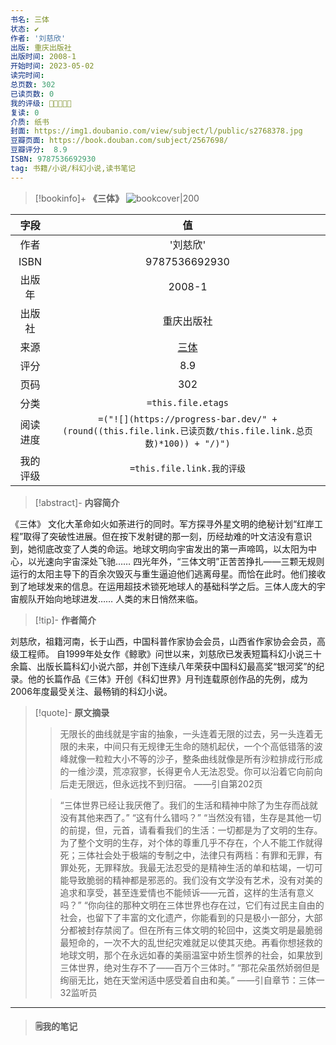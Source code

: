 ```yaml
---
书名: 三体
状态: ✔️
作者: '刘慈欣'
出版: 重庆出版社
出版时间: 2008-1
开始时间: 2023-05-02
读完时间: 
总页数: 302
已读页数: 0
我的评级: 🌟🌟🌟🌟🌟
复读: 0
介质: 纸书
封面: https://img1.doubanio.com/view/subject/l/public/s2768378.jpg
豆瓣页面: https://book.douban.com/subject/2567698/
豆瓣评分:  8.9 
ISBN: 9787536692930
tag: 书籍/小说/科幻小说,读书笔记
---
```

> [!bookinfo]+ **《三体》** 
> ![bookcover|200](https://img1.doubanio.com/view/subject/l/public/s2768378.jpg)
>
| 字段   | 值                                       |
|:------: |:------------------------------------------: |
| 作者   | '刘慈欣'                           |
| ISBN   | 9787536692930                             |
| 出版年 | 2008-1                      | 
| 出版社 | 重庆出版社                          |
| 来源   | [三体](https://book.douban.com/subject/2567698/) |
| 评分   |  8.9                            |
| 页码   | 302                        |
| 分类   | `=this.file.etags`                       |
| 阅读进度   |`=("![](https://progress-bar.dev/" +(round((this.file.link.已读页数/this.file.link.总页数)*100)) + "/)")`  |
| 我的评级  | `=this.file.link.我的评级`                     |

> [!abstract]- **内容简介**
> 
《三体》
文化大革命如火如荼进行的同时。军方探寻外星文明的绝秘计划“红岸工程”取得了突破性进展。但在按下发射键的那一刻，历经劫难的叶文洁没有意识到，她彻底改变了人类的命运。地球文明向宇宙发出的第一声啼鸣，以太阳为中心，以光速向宇宙深处飞驰……
四光年外，“三体文明”正苦苦挣扎——三颗无规则运行的太阳主导下的百余次毁灭与重生逼迫他们逃离母星。而恰在此时。他们接收到了地球发来的信息。在运用超技术锁死地球人的基础科学之后。三体人庞大的宇宙舰队开始向地球进发……
人类的末日悄然来临。

> [!tip]- **作者简介**
>
 刘慈欣，祖籍河南，长于山西，中国科普作家协会会员，山西省作家协会会员，高级工程师。
自1999年处女作《鲸歌》问世以来，刘慈欣已发表短篇科幻小说三十余篇、出版长篇科幻小说六部，并创下连续八年荣获中国科幻最高奖“银河奖”的纪录。他的长篇作品《三体》开创《科幻世界》月刊连载原创作品的先例，成为2006年度最受关注、最畅销的科幻小说。


> [!quote]- **原文摘录**
>
>>无限长的曲线就是宇宙的抽象，一头连着无限的过去，另一头连着无限的未来，中间只有无规律无生命的随机起伏，一个个高低错落的波峰就像一粒粒大小不等的沙子，整条曲线就像是所有沙粒排成行形成的一维沙漠，荒凉寂寥，长得更令人无法忍受。你可以沿着它向前向后走无限远，但永远找不到归宿。
——引自第202页
 >
>> “三体世界已经让我厌倦了。我们的生活和精神中除了为生存而战就没有其他来西了。”
“这有什么错吗？”
“当然没有错，生存是其他一切的前提，但，元首，请看看我们的生活：一切都是为了文明的生存。为了整个文明的生存，对个体的尊重几乎不存在，个人不能工作就得死；三体社会处于极端的专制之中，法律只有两档：有罪和无罪，有罪处死，无罪释放。我最无法忍受的是精神生活的单和枯竭，一切可能导致脆弱的精神都是邪恶的。我们没有文学没有艺术，没有对美的追求和享受，甚至连爱情也不能倾诉——元首，这样的生活有意义吗？”
“你向往的那种文明在三体世界也存在过，它们有过民主自由的社会，也留下了丰富的文化遗产，你能看到的只是极小一部分，大部分都被封存禁阅了。但在所有三体文明的轮回中，这类文明是最脆弱最短命的，一次不大的乱世纪灾难就足以使其灭绝。再看你想拯救的地球文明，那个在永远如春的美丽温室中娇生惯养的社会，如果放到三体世界，绝对生存不了——百万个三体时。”
“那花朵虽然娇弱但是绚丽无比，她在天堂闲适中感受着自由和美。”
——引自章节：三体一32监听员

---
> #### 🗒️**我的笔记**


